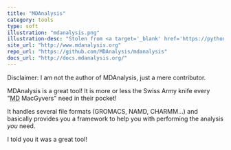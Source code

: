 ```yaml
---
title: "MDAnalysis"
category: tools
type: soft
illustration: "mdanalysis.png"
illustration-desc: "Stolen from <a target='_blank' href='https://pythonhosted.org/MDAnalysis/documentation_pages/visualization/streamlines.html'>here</a>" 
site_url: "http://www.mdanalysis.org"
repo_url: "https://github.com/MDAnalysis/mdanalysis"
docs_url: "http://docs.mdanalysis.org/"
---
```


Disclaimer: I am not the author of MDAnalysis, just a mere contributor.

MDAnalysis is a great tool! It is more or less the Swiss Army knife every "<abbr title="Molecular Dynamics">MD</abbr> MacGyvers" need in their pocket!

It handles several file formats (GROMACS, NAMD, CHARMM...) and basically provides you a framework to help you with performing the analysis <i>you</i> need.

I told you it was a great tool!
